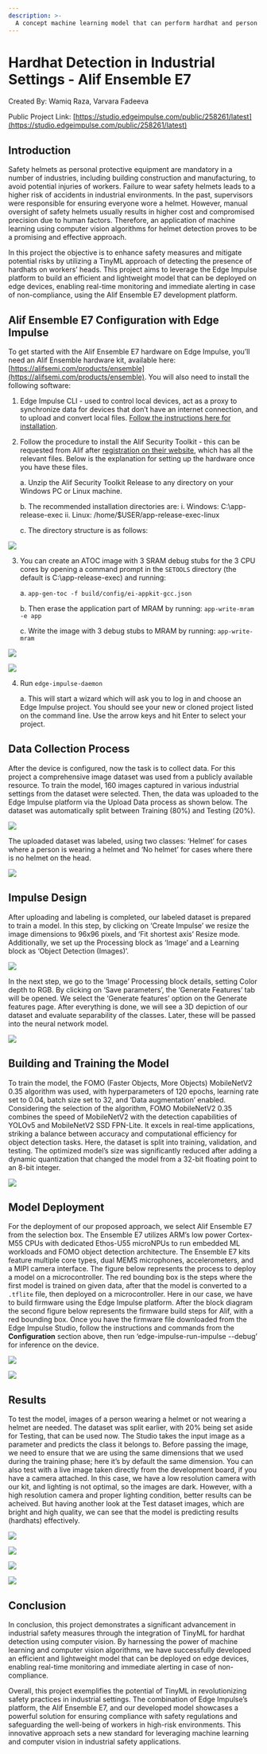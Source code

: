 ```yaml
---
description: >-
  A concept machine learning model that can perform hardhat and person detection using computer vision on the Alif Ensemble E7.
---
```


# Hardhat Detection in Industrial Settings - Alif Ensemble E7

Created By: Wamiq Raza, Varvara Fadeeva

Public Project Link: [https://studio.edgeimpulse.com/public/258261/latest](https://studio.edgeimpulse.com/public/258261/latest)

## Introduction

Safety helmets as personal protective equipment are mandatory in a number of industries, including building construction and manufacturing, to avoid potential injuries of workers. Failure to wear safety helmets leads to a higher risk of accidents in industrial environments. In the past, supervisors were responsible for ensuring everyone wore a helmet. However, manual oversight of safety helmets usually results in higher cost and compromised precision due to human factors. Therefore, an application of machine learning using computer vision algorithms for helmet detection proves to be a promising and effective approach.

In this project the objective is to enhance safety measures and mitigate potential risks by utilizing a TinyML approach of detecting the presence of hardhats on workers’ heads. This project aims to leverage the Edge Impulse platform to build an efficient and lightweight model that can be deployed on edge devices, enabling real-time monitoring and immediate alerting in case of non-compliance, using the Alif Ensemble E7 development platform.

## Alif Ensemble E7 Configuration with Edge Impulse

To get started with the Alif Ensemble E7 hardware on Edge Impulse, you’ll need an Alif Ensemble hardware kit, available here:  [https://alifsemi.com/products/ensemble](https://alifsemi.com/products/ensemble).  You will also need to install the following software:

1. Edge Impulse CLI -  used to control local devices, act as a proxy to synchronize data for devices that don’t have an internet connection, and to upload and convert local files. [Follow the instructions here for installation](https://docs.edgeimpulse.com/docs/tools/edge-impulse-cli/cli-installation).

2. Follow the procedure to install the Alif Security Toolkit - this can be requested from Alif after [registration on their website](https://alifsemi.com/login/register), which has all the relevant files. Below is the explanation for setting up the hardware once you have these files.

	a. Unzip the Alif Security Toolkit Release to any directory on your Windows PC or Linux machine.

	b. The recommended <release-location> installation directories are:
		i. Windows: C:\app-release-exec
		ii. Linux: /home/$USER/app-release-exec-linux

	c. The directory structure is as follows:

![](../.gitbook/assets/helmet-detection-alif-ensemble/files.jpg)

3. You can create an ATOC image with 3 SRAM debug stubs for the 3 CPU cores by opening a command prompt in the `SETOOLS` directory (the default is C:\app-release-exec) and running:

	a. `app-gen-toc -f build/config/ei-appkit-gcc.json`

	b. Then erase the application part of MRAM by running:	`app-write-mram -e app`

	c. Write the image with 3 debug stubs to MRAM by running:  `app-write-mram`

![](../.gitbook/assets/helmet-detection-alif-ensemble/command-1.jpg)

![](../.gitbook/assets/helmet-detection-alif-ensemble/command-2.jpg)

4. Run `edge-impulse-daemon`

	a. This will start a wizard which will ask you to log in and choose an Edge Impulse project. You should see your new or cloned project listed on the command line. Use the arrow keys and hit Enter to select your project.

## Data Collection Process

After the device is configured, now the task is to collect data. For this project a comprehensive image dataset was used from a publicly available resource. To train the model, 160 images captured in various industrial settings from the dataset were selected. Then, the data was uploaded to the Edge Impulse platform via the Upload Data process as shown below. The dataset was automatically split between Training (80%) and Testing (20%).

![](../.gitbook/assets/helmet-detection-alif-ensemble/upload.jpg)

The uploaded dataset was labeled, using two classes: ‘Helmet’ for cases where a person is wearing a helmet and ‘No helmet’ for cases where there is no helmet on the head.

![](../.gitbook/assets/helmet-detection-alif-ensemble/helmet.jpg)

## Impulse Design

After uploading and labeling is completed, our labeled dataset is prepared to train a model. In this step, by clicking on ‘Create Impulse’ we resize the image dimensions to 96x96 pixels, and ‘Fit shortest axis’ Resize mode. Additionally, we set up the Processing block as ‘Image’ and a Learning block as ‘Object Detection (Images)’.

![](../.gitbook/assets/helmet-detection-alif-ensemble/impulse.jpg)

In the next step, we go to the ‘Image’ Processing block details, setting Color depth to RGB. By clicking on ‘Save parameters’, the ‘Generate Features’ tab will be opened. We select the ‘Generate features’ option on the Generate features page. After everything is done, we will see a 3D
depiction of our dataset and evaluate separability of the classes. Later, these will be passed into the neural network model.

![](../.gitbook/assets/helmet-detection-alif-ensemble/features.jpg)

## Building and Training the Model

To train the model, the FOMO (Faster Objects, More Objects) MobileNetV2 0.35 algorithm was used, with hyperparameters of 120 epochs, learning rate set to 0.04, batch size set to 32, and ‘Data augmentation’ enabled. Considering the selection of the algorithm, FOMO MobileNetV2 0.35 combines the speed of MobileNetV2 with the detection capabilities of YOLOv5 and MobileNetV2 SSD FPN-Lite. It excels in real-time applications, striking a balance between accuracy and computational efficiency for object detection tasks. Here, the dataset is split into training, validation, and testing. The optimized model’s size was significantly reduced after adding a dynamic quantization that changed the model from a 32-bit floating point to an 8-bit integer.

![](../.gitbook/assets/helmet-detection-alif-ensemble/model.jpg)

## Model Deployment

For the deployment of our proposed approach, we select Alif Ensemble E7 from the selection box.  The Ensemble E7 utilizes ARM’s low power Cortex-M55 CPUs with dedicated Ethos-U55 microNPUs to run embedded ML workloads and FOMO object detection architecture. The Ensemble E7 kits feature multiple core types, dual MEMS microphones, accelerometers, and a MIPI camera interface. The figure below represents the process to deploy a model on a microcontroller. The red bounding box is the steps where the first model is trained on given data, after that the model is converted to a `.tflite` file, then deployed on a microcontroller. Here in our case, we have to build firmware using the Edge Impulse platform. After the block diagram the second figure below represents the firmware build steps for Alif, with a red bounding box. Once you have the firmware file downloaded from the Edge Impulse Studio, follow the instructions and commands from the **Configuration** section above, then run ‘edge-impulse-run-impulse --debug’ for inference on the device.

![](../.gitbook/assets/helmet-detection-alif-ensemble/architecture.jpg)

![](../.gitbook/assets/helmet-detection-alif-ensemble/deployment.jpg)

## Results

To test the model, images of a person wearing a helmet or not wearing a helmet are needed. The dataset was split earlier, with 20% being set aside for Testing, that can be used now. The Studio takes the input image as a parameter and predicts the class it belongs to. Before passing the image, we need to ensure that we are using the same dimensions that we used during the training phase; here it’s by default the same dimension. You can also test with a live image taken directly from the development board, if you have a camera attached. In this case, we have a low resolution camera with our kit, and lighting is not optimal, so the images are dark.  However, with a high resolution camera and proper lighting condition, better results can be acheived. But having another look at the Test dataset images, which are bright and high quality, we can see that the model is predicting results (hardhats) effectively. 

![](../.gitbook/assets/helmet-detection-alif-ensemble/testing-1.jpg)

![](../.gitbook/assets/helmet-detection-alif-ensemble/testing-2.jpg)

![](../.gitbook/assets/helmet-detection-alif-ensemble/testing-3.jpg)

![](../.gitbook/assets/helmet-detection-alif-ensemble/testing-4.jpg)

## Conclusion

In conclusion, this project demonstrates a significant advancement in industrial safety measures through the integration of TinyML for hardhat detection using computer vision. By harnessing the power of machine learning and computer vision algorithms, we have successfully developed an efficient and lightweight model that can be deployed on edge devices, enabling real-time monitoring and immediate alerting in case of non-compliance.

Overall, this project exemplifies the potential of TinyML in revolutionizing safety practices in industrial settings. The combination of Edge Impulse’s platform, the Alif Ensemble E7, and our developed model showcases a powerful solution for ensuring compliance with safety regulations and safeguarding the well-being of workers in high-risk environments. This innovative approach sets a new standard for leveraging machine learning and computer vision in industrial safety applications.

